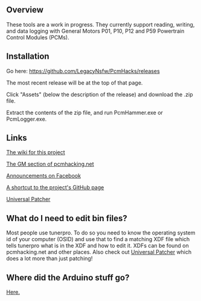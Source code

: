 ## Overview

These tools are a work in progress. They currently support reading, writing, and data logging with General Motors P01, P10, P12 and P59 Powertrain Control Modules (PCMs). 

## Installation

Go here: https://github.com/LegacyNsfw/PcmHacks/releases

The most recent release will be at the top of that page.

Click "Assets" (below the description of the release) and download the .zip file.   

Extract the contents of the zip file, and run PcmHammer.exe or PcmLogger.exe.

## Links

[The wiki for this project](https://github.com/LegacyNsfw/PcmHacks/wiki)

[The GM section of pcmhacking.net](https://pcmhacking.net/forums/viewforum.php?f=42)

[Announcements on Facebook](https://www.facebook.com/PcmHammer)

[A shortcut to the project's GitHub page](http://pcmhammer.org/)

[Universal Patcher](https://universalpatcher.net/)

## What do I need to edit bin files?

Most people use tunerpro. To do so you need to know the operating system id of your computer (OSID) and use that to find a matching XDF file which tells tunerpro what is in the XDF and how to edit it. XDFs can be found on pcmhacking.net and other places. Also check out [Universal Patcher](https://universalpatcher.net/) which does a lot more than just patching!

## Where did the Arduino stuff go?

[Here.](https://github.com/LegacyNsfw/ArduinoVpw)
